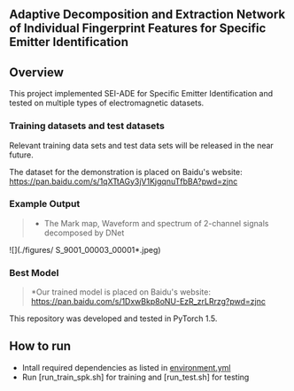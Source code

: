 ## Adaptive Decomposition and Extraction Network of Individual Fingerprint Features for Specific Emitter Identification

## Overview

This project implemented SEI-ADE for Specific Emitter Identification and tested on multiple types of electromagnetic datasets. 

### Training datasets and test datasets

Relevant training data sets and test data sets will be released in the near future.  

The dataset for the demonstration is placed on Baidu's website: https://pan.baidu.com/s/1qXTtAGy3jV1KjgqnuTfbBA?pwd=zjnc

### Example Output

> * The Mark map, Waveform and spectrum of 2-channel signals decomposed by DNet 

![](./figures/ S_9001_00003_00001*.jpeg)

### Best Model

> *Our trained model is placed on Baidu's website: https://pan.baidu.com/s/1DxwBkp8oNU-EzR_zrLRrzg?pwd=zjnc

This repository was developed and tested in PyTorch 1.5.

## How to run

- Intall required dependencies as listed in [environment.yml](./environment.yml)
- Run [run_train_spk.sh] for training and [run_test.sh] for testing



